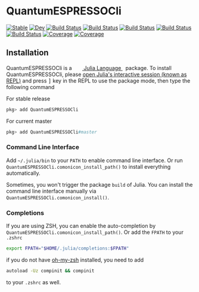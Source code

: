 # QuantumESPRESSOCli

[![Stable](https://img.shields.io/badge/docs-stable-blue.svg)](https://MineralsCloud.github.io/QuantumESPRESSOCli.jl/stable)
[![Dev](https://img.shields.io/badge/docs-dev-blue.svg)](https://MineralsCloud.github.io/QuantumESPRESSOCli.jl/dev)
[![Build Status](https://github.com/MineralsCloud/QuantumESPRESSOCli.jl/workflows/CI/badge.svg)](https://github.com/MineralsCloud/QuantumESPRESSOCli.jl/actions)
[![Build Status](https://travis-ci.com/MineralsCloud/QuantumESPRESSOCli.jl.svg?branch=master)](https://travis-ci.com/MineralsCloud/QuantumESPRESSOCli.jl)
[![Build Status](https://ci.appveyor.com/api/projects/status/github/singularitti/QuantumESPRESSOCli.jl?svg=true)](https://ci.appveyor.com/project/singularitti/QuantumESPRESSOCli-jl)
[![Build Status](https://cloud.drone.io/api/badges/MineralsCloud/QuantumESPRESSOCli.jl/status.svg)](https://cloud.drone.io/MineralsCloud/QuantumESPRESSOCli.jl)
[![Build Status](https://api.cirrus-ci.com/github/MineralsCloud/QuantumESPRESSOCli.jl.svg)](https://cirrus-ci.com/github/MineralsCloud/QuantumESPRESSOCli.jl)
[![Coverage](https://codecov.io/gh/MineralsCloud/QuantumESPRESSOCli.jl/branch/master/graph/badge.svg)](https://codecov.io/gh/MineralsCloud/QuantumESPRESSOCli.jl)
[![Coverage](https://coveralls.io/repos/github/MineralsCloud/QuantumESPRESSOCli.jl/badge.svg?branch=master)](https://coveralls.io/github/MineralsCloud/QuantumESPRESSOCli.jl?branch=master)

## Installation

<p>
QuantumESPRESSOCli is a &nbsp;
    <a href="https://julialang.org">
        <img src="https://julialang.org/favicon.ico" width="16em">
        Julia Language
    </a>
    &nbsp; package. To install QuantumESPRESSOCli,
    please <a href="https://docs.julialang.org/en/v1/manual/getting-started/">open
    Julia's interactive session (known as REPL)</a> and press <kbd>]</kbd> key in the REPL to use the package mode, then type the following command
</p>

For stable release

```julia
pkg> add QuantumESPRESSOCli
```

For current master

```julia
pkg> add QuantumESPRESSOCli#master
```

### Command Line Interface

Add `~/.julia/bin` to your `PATH` to enable command line interface. Or run
`QuantumESPRESSOCli.comonicon_install_path()` to install everything
automatically.

Sometimes, you won't trigger the package `build` of Julia. You can install the
command line interface manually via `QuantumESPRESSOCli.comonicon_install()`.

### Completions

If you are using ZSH, you can enable the auto-completion by
`QuantumESPRESSOCli.comonicon_install_path()`. Or add the `FPATH` to your
`.zshrc`

```sh
export FPATH="$HOME/.julia/completions:$FPATH"
```

if you do not have [oh-my-zsh](https://github.com/ohmyzsh/ohmyzsh) installed,
you need to add

```sh
autoload -Uz compinit && compinit
```

to your `.zshrc` as well.
